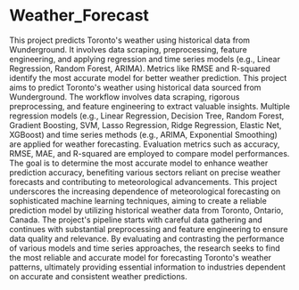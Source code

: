 # Weather_Forecast
This project predicts Toronto's weather using historical data from Wunderground. It involves data scraping, preprocessing, feature engineering, and applying regression and time series models (e.g., Linear Regression, Random Forest, ARIMA). Metrics like RMSE and R-squared identify the most accurate model for better weather prediction.
This project aims to predict Toronto's weather using historical data sourced from Wunderground. The workflow involves data scraping, rigorous preprocessing, and feature engineering to extract valuable insights. Multiple regression models (e.g., Linear Regression, Decision Tree, Random Forest, Gradient Boosting, SVM, Lasso Regression, Ridge Regression, Elastic Net, XGBoost) and time series methods (e.g., ARIMA, Exponential Smoothing) are applied for weather forecasting. Evaluation metrics such as accuracy, RMSE, MAE, and R-squared are employed to compare model performances. The goal is to determine the most accurate model to enhance weather prediction accuracy, benefiting various sectors reliant on precise weather forecasts and contributing to meteorological advancements. This project underscores the increasing dependence of meteorological forecasting on sophisticated machine learning techniques, aiming to create a reliable prediction model by utilizing historical weather data from Toronto, Ontario, Canada. The project's pipeline starts with careful data gathering and continues with substantial preprocessing and feature engineering to ensure data quality and relevance. By evaluating and contrasting the performance of various models and time series approaches, the research seeks to find the most reliable and accurate model for forecasting Toronto's weather patterns, ultimately providing essential information to industries dependent on accurate and consistent weather predictions.
